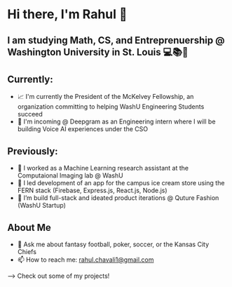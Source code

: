 # Hi there, I'm Rahul 👋
## I am studying Math, CS, and Entreprenuership @ Washington University in St. Louis 💻📚🏫
## Currently:
- 📈 I'm currently the President of the McKelvey Fellowship, an organization committing to helping WashU Engineering Students succeed
- 💼 I'm incoming @ Deepgram as an Engineering intern where I will be building Voice AI experiences under the CSO
## Previously:
- 🔭 I worked as a Machine Learning research assistant at the Computaional Imaging lab @ WashU
- 🌱 I led development of an app for the campus ice cream store using the FERN stack (Firebase, Express.js, React.js, Node.js) 
- 🏢 I’m build full-stack and ideated product iterations @ Quture Fashion (WashU Startup)
## About Me
- 💬 Ask me about fantasy football, poker, soccer, or the Kansas City Chiefs
- 📫 How to reach me: rahul.chavali1@gmail.com

--> Check out some of my projects!

